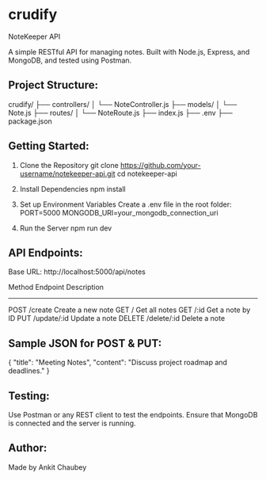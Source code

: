 # crudify

NoteKeeper API

A simple RESTful API for managing notes. Built with Node.js, Express, and MongoDB, and tested using Postman.

Project Structure:
------------------
crudify/
├── controllers/
│   └── NoteController.js
├── models/
│   └── Note.js
├── routes/
│   └── NoteRoute.js
├── index.js
├── .env
├── package.json

Getting Started:
----------------

1. Clone the Repository
   git clone https://github.com/your-username/notekeeper-api.git
   cd notekeeper-api

2. Install Dependencies
   npm install

3. Set up Environment Variables
   Create a .env file in the root folder:
     PORT=5000
     MONGODB_URI=your_mongodb_connection_uri

4. Run the Server
   npm run dev

API Endpoints:
--------------

Base URL: http://localhost:5000/api/notes

Method   Endpoint           Description
------   --------           -----------
POST     /create            Create a new note
GET      /                  Get all notes
GET      /:id               Get a note by ID
PUT      /update/:id        Update a note
DELETE   /delete/:id        Delete a note

Sample JSON for POST & PUT:
----------------------------

{
  "title": "Meeting Notes",
  "content": "Discuss project roadmap and deadlines."
}

Testing:
--------

Use Postman or any REST client to test the endpoints.
Ensure that MongoDB is connected and the server is running.

Author:
-------
Made by Ankit Chaubey
